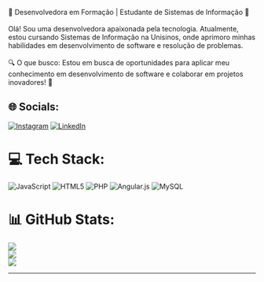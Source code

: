 🌟 Desenvolvedora em Formação | Estudante de Sistemas de Informação 🌟<br>
<br>Olá! Sou uma desenvolvedora apaixonada pela tecnologia. Atualmente, estou cursando Sistemas de Informação na Unisinos, onde aprimoro minhas habilidades em desenvolvimento de software e resolução de problemas.<br>
<br>🔍 O que busco: Estou em busca de oportunidades para aplicar meu conhecimento em desenvolvimento de software e colaborar em projetos inovadores! 🚀


## 🌐 Socials:
[![Instagram](https://img.shields.io/badge/Instagram-%23E4405F.svg?logo=Instagram&logoColor=white)](https://www.instagram.com/tailini_soares/?igsh=MTA2amNpcHZmdzV3dQ%3D%3D) [![LinkedIn](https://img.shields.io/badge/LinkedIn-%230077B5.svg?logo=linkedin&logoColor=white)](https://www.linkedin.com/in/tailini-soares-winck-0a0762250/) 

# 💻 Tech Stack:
![JavaScript](https://img.shields.io/badge/javascript-%23323330.svg?style=for-the-badge&logo=javascript&logoColor=%23F7DF1E) ![HTML5](https://img.shields.io/badge/html5-%23E34F26.svg?style=for-the-badge&logo=html5&logoColor=white) ![PHP](https://img.shields.io/badge/php-%23777BB4.svg?style=for-the-badge&logo=php&logoColor=white) ![Angular.js](https://img.shields.io/badge/angular.js-%23E23237.svg?style=for-the-badge&logo=angularjs&logoColor=white) ![MySQL](https://img.shields.io/badge/mysql-4479A1.svg?style=for-the-badge&logo=mysql&logoColor=white)
# 📊 GitHub Stats:
![](https://github-readme-stats.vercel.app/api?username=TailiniSoaresWinck&theme=codeSTACKr&hide_border=true&include_all_commits=true&count_private=false)<br/>
![](https://github-readme-streak-stats.herokuapp.com/?user=TailiniSoaresWinck&theme=codeSTACKr&hide_border=true)<br/>
![](https://github-readme-stats.vercel.app/api/top-langs/?username=TailiniSoaresWinck&theme=codeSTACKr&hide_border=true&include_all_commits=true&count_private=false&layout=compact)

---
